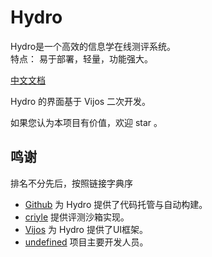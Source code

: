 # Hydro

Hydro是一个高效的信息学在线测评系统。  
特点： 易于部署，轻量，功能强大。  

[中文文档](wiki/deploy.md)

Hydro 的界面基于 Vijos 二次开发。

如果您认为本项目有价值，欢迎 star 。  

## 鸣谢

排名不分先后，按照链接字典序  

- [Github](https://github.com/) 为 Hydro 提供了代码托管与自动构建。
- [criyle](https://github.com/criyle) 提供评测沙箱实现。
- [Vijos](https://github.com/vijos/vj4) 为 Hydro 提供了UI框架。
- [undefined](https://masnn.io:38443/) 项目主要开发人员。
